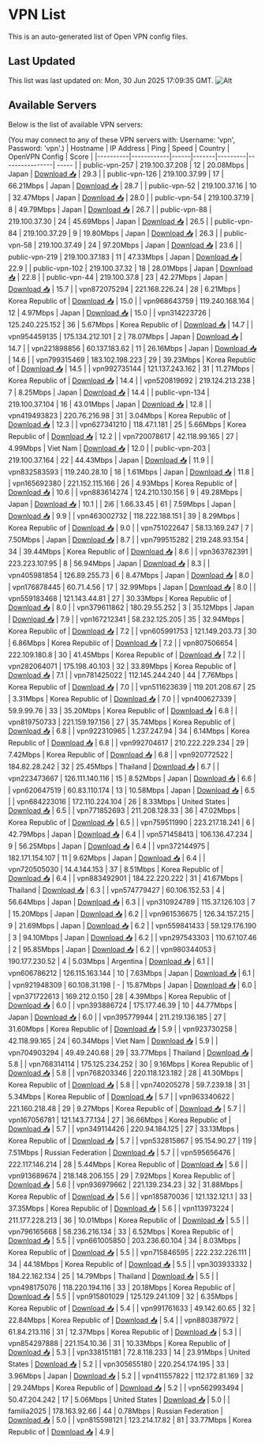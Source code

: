 # VPN List

This is an auto-generated list of Open VPN config files.

## Last Updated

This list was last updated on: Mon, 30 Jun 2025 17:09:35 GMT.
![Alt](https://repobeats.axiom.co/api/embed/186b98318ef1479477931607c1ad7d823f12451f.svg "Repobeats analytics image")

## Available Servers

Below is the list of available VPN servers:

(You may connect to any of these VPN servers with: Username: 'vpn', Password: 'vpn'.)
| Hostname | IP Address | Ping | Speed | Country | OpenVPN Config | Score |
|----------|------------|------|-------|---------|----------------| ----- |
| public-vpn-257 | 219.100.37.208 | 12 | 20.08Mbps | Japan | [Download 📥](./configs/server_0_JP.ovpn) | 29.3 |
| public-vpn-126 | 219.100.37.99 | 17 | 66.21Mbps | Japan | [Download 📥](./configs/server_1_JP.ovpn) | 28.7 |
| public-vpn-52 | 219.100.37.16 | 10 | 32.47Mbps | Japan | [Download 📥](./configs/server_2_JP.ovpn) | 28.0 |
| public-vpn-54 | 219.100.37.19 | 8 | 49.79Mbps | Japan | [Download 📥](./configs/server_3_JP.ovpn) | 26.7 |
| public-vpn-88 | 219.100.37.30 | 24 | 45.69Mbps | Japan | [Download 📥](./configs/server_4_JP.ovpn) | 26.5 |
| public-vpn-84 | 219.100.37.29 | 9 | 19.80Mbps | Japan | [Download 📥](./configs/server_5_JP.ovpn) | 26.3 |
| public-vpn-58 | 219.100.37.49 | 24 | 97.20Mbps | Japan | [Download 📥](./configs/server_6_JP.ovpn) | 23.6 |
| public-vpn-219 | 219.100.37.183 | 11 | 47.33Mbps | Japan | [Download 📥](./configs/server_7_JP.ovpn) | 22.9 |
| public-vpn-102 | 219.100.37.32 | 18 | 28.01Mbps | Japan | [Download 📥](./configs/server_8_JP.ovpn) | 22.8 |
| public-vpn-44 | 219.100.37.8 | 23 | 42.27Mbps | Japan | [Download 📥](./configs/server_9_JP.ovpn) | 15.7 |
| vpn872075294 | 221.168.226.24 | 28 | 6.21Mbps | Korea Republic of | [Download 📥](./configs/server_10_KR.ovpn) | 15.0 |
| vpn968643759 | 119.240.168.164 | 12 | 4.97Mbps | Japan | [Download 📥](./configs/server_11_JP.ovpn) | 15.0 |
| vpn314223726 | 125.240.225.152 | 36 | 5.67Mbps | Korea Republic of | [Download 📥](./configs/server_12_KR.ovpn) | 14.7 |
| vpn954459135 | 175.134.212.101 | 2 | 78.07Mbps | Japan | [Download 📥](./configs/server_13_JP.ovpn) | 14.7 |
| vpn221898856 | 60.137.183.62 | 11 | 26.16Mbps | Japan | [Download 📥](./configs/server_14_JP.ovpn) | 14.6 |
| vpn799315469 | 183.102.198.223 | 29 | 39.23Mbps | Korea Republic of | [Download 📥](./configs/server_15_KR.ovpn) | 14.5 |
| vpn992735144 | 121.137.243.162 | 31 | 11.27Mbps | Korea Republic of | [Download 📥](./configs/server_16_KR.ovpn) | 14.4 |
| vpn520819692 | 219.124.213.238 | 7 | 8.25Mbps | Japan | [Download 📥](./configs/server_17_JP.ovpn) | 14.4 |
| public-vpn-134 | 219.100.37.104 | 16 | 43.01Mbps | Japan | [Download 📥](./configs/server_18_JP.ovpn) | 12.8 |
| vpn419493823 | 220.76.216.98 | 31 | 3.04Mbps | Korea Republic of | [Download 📥](./configs/server_19_KR.ovpn) | 12.3 |
| vpn627341210 | 118.47.1.181 | 25 | 5.66Mbps | Korea Republic of | [Download 📥](./configs/server_20_KR.ovpn) | 12.2 |
| vpn720078617 | 42.118.99.165 | 27 | 4.99Mbps | Viet Nam | [Download 📥](./configs/server_21_VN.ovpn) | 12.0 |
| public-vpn-203 | 219.100.37.164 | 22 | 44.43Mbps | Japan | [Download 📥](./configs/server_22_JP.ovpn) | 11.9 |
| vpn832583593 | 119.240.28.10 | 18 | 1.61Mbps | Japan | [Download 📥](./configs/server_23_JP.ovpn) | 11.8 |
| vpn165692380 | 221.152.115.166 | 26 | 4.93Mbps | Korea Republic of | [Download 📥](./configs/server_24_KR.ovpn) | 10.6 |
| vpn883614274 | 124.210.130.156 | 9 | 49.28Mbps | Japan | [Download 📥](./configs/server_25_JP.ovpn) | 10.1 |
| 2i6 | 1.66.33.45 | 61 | 7.59Mbps | Japan | [Download 📥](./configs/server_26_JP.ovpn) | 9.9 |
| vpn463002732 | 118.222.188.151 | 39 | 8.29Mbps | Korea Republic of | [Download 📥](./configs/server_27_KR.ovpn) | 9.0 |
| vpn751022647 | 58.13.169.247 | 7 | 7.50Mbps | Japan | [Download 📥](./configs/server_28_JP.ovpn) | 8.7 |
| vpn799515282 | 219.248.93.154 | 34 | 39.44Mbps | Korea Republic of | [Download 📥](./configs/server_29_KR.ovpn) | 8.6 |
| vpn363782391 | 223.223.107.95 | 8 | 56.94Mbps | Japan | [Download 📥](./configs/server_30_JP.ovpn) | 8.3 |
| vpn405981854 | 126.89.255.73 | 6 | 8.47Mbps | Japan | [Download 📥](./configs/server_31_JP.ovpn) | 8.0 |
| vpn176878445 | 60.71.4.56 | 17 | 32.99Mbps | Japan | [Download 📥](./configs/server_32_JP.ovpn) | 8.0 |
| vpn559183468 | 121.143.44.81 | 27 | 30.33Mbps | Korea Republic of | [Download 📥](./configs/server_33_KR.ovpn) | 8.0 |
| vpn379611862 | 180.29.55.252 | 3 | 35.12Mbps | Japan | [Download 📥](./configs/server_34_JP.ovpn) | 7.9 |
| vpn167212341 | 58.232.125.205 | 35 | 32.94Mbps | Korea Republic of | [Download 📥](./configs/server_35_KR.ovpn) | 7.2 |
| vpn605991753 | 121.149.203.73 | 30 | 6.86Mbps | Korea Republic of | [Download 📥](./configs/server_36_KR.ovpn) | 7.2 |
| vpn807506654 | 222.109.180.8 | 30 | 41.45Mbps | Korea Republic of | [Download 📥](./configs/server_37_KR.ovpn) | 7.2 |
| vpn282064071 | 175.198.40.103 | 32 | 33.89Mbps | Korea Republic of | [Download 📥](./configs/server_38_KR.ovpn) | 7.1 |
| vpn781425022 | 112.145.244.240 | 44 | 7.76Mbps | Korea Republic of | [Download 📥](./configs/server_39_KR.ovpn) | 7.0 |
| vpn511623639 | 119.201.208.67 | 25 | 3.31Mbps | Korea Republic of | [Download 📥](./configs/server_40_KR.ovpn) | 7.0 |
| vpn400627339 | 59.9.99.76 | 33 | 35.20Mbps | Korea Republic of | [Download 📥](./configs/server_41_KR.ovpn) | 6.8 |
| vpn819750733 | 221.159.197.156 | 27 | 35.74Mbps | Korea Republic of | [Download 📥](./configs/server_42_KR.ovpn) | 6.8 |
| vpn922310965 | 1.237.247.94 | 34 | 6.14Mbps | Korea Republic of | [Download 📥](./configs/server_43_KR.ovpn) | 6.8 |
| vpn992704617 | 210.222.229.234 | 29 | 7.42Mbps | Korea Republic of | [Download 📥](./configs/server_44_KR.ovpn) | 6.8 |
| vpn920772522 | 184.82.28.242 | 32 | 25.45Mbps | Thailand | [Download 📥](./configs/server_45_TH.ovpn) | 6.7 |
| vpn223473667 | 126.111.140.116 | 15 | 8.52Mbps | Japan | [Download 📥](./configs/server_46_JP.ovpn) | 6.6 |
| vpn620647519 | 60.83.110.174 | 13 | 10.58Mbps | Japan | [Download 📥](./configs/server_47_JP.ovpn) | 6.5 |
| vpn684223016 | 172.110.224.104 | 26 | 8.33Mbps | United States | [Download 📥](./configs/server_48_US.ovpn) | 6.5 |
| vpn771852693 | 211.208.128.33 | 36 | 47.02Mbps | Korea Republic of | [Download 📥](./configs/server_49_KR.ovpn) | 6.5 |
| vpn759511990 | 223.217.18.241 | 6 | 42.79Mbps | Japan | [Download 📥](./configs/server_50_JP.ovpn) | 6.4 |
| vpn571458413 | 106.136.47.234 | 9 | 56.25Mbps | Japan | [Download 📥](./configs/server_51_JP.ovpn) | 6.4 |
| vpn372144975 | 182.171.154.107 | 11 | 9.62Mbps | Japan | [Download 📥](./configs/server_52_JP.ovpn) | 6.4 |
| vpn720505030 | 14.4.144.153 | 37 | 8.51Mbps | Korea Republic of | [Download 📥](./configs/server_53_KR.ovpn) | 6.4 |
| vpn883492901 | 184.22.220.222 | 31 | 41.67Mbps | Thailand | [Download 📥](./configs/server_54_TH.ovpn) | 6.3 |
| vpn574779427 | 60.106.152.53 | 4 | 56.64Mbps | Japan | [Download 📥](./configs/server_55_JP.ovpn) | 6.3 |
| vpn310924789 | 115.37.126.103 | 7 | 15.20Mbps | Japan | [Download 📥](./configs/server_56_JP.ovpn) | 6.2 |
| vpn961536675 | 126.34.157.215 | 9 | 21.69Mbps | Japan | [Download 📥](./configs/server_57_JP.ovpn) | 6.2 |
| vpn559841433 | 59.129.176.190 | 3 | 94.10Mbps | Japan | [Download 📥](./configs/server_58_JP.ovpn) | 6.2 |
| vpn297543303 | 110.67.107.46 | 2 | 95.85Mbps | Japan | [Download 📥](./configs/server_59_JP.ovpn) | 6.2 |
| vpn980344053 | 190.177.230.52 | 4 | 5.03Mbps | Argentina | [Download 📥](./configs/server_60_AR.ovpn) | 6.1 |
| vpn606786212 | 126.115.163.144 | 10 | 7.63Mbps | Japan | [Download 📥](./configs/server_61_JP.ovpn) | 6.1 |
| vpn921948309 | 60.108.31.198 | - | 15.87Mbps | Japan | [Download 📥](./configs/server_62_JP.ovpn) | 6.0 |
| vpn371722613 | 169.212.0.150 | 28 | 4.39Mbps | Korea Republic of | [Download 📥](./configs/server_63_KR.ovpn) | 6.0 |
| vpn393886724 | 175.177.46.39 | 10 | 44.77Mbps | Japan | [Download 📥](./configs/server_64_JP.ovpn) | 6.0 |
| vpn395779944 | 211.219.136.185 | 27 | 31.60Mbps | Korea Republic of | [Download 📥](./configs/server_65_KR.ovpn) | 5.9 |
| vpn923730258 | 42.118.99.165 | 24 | 60.34Mbps | Viet Nam | [Download 📥](./configs/server_66_VN.ovpn) | 5.9 |
| vpn704903294 | 49.49.240.68 | 29 | 33.77Mbps | Thailand | [Download 📥](./configs/server_67_TH.ovpn) | 5.8 |
| vpn768314114 | 175.125.234.252 | 30 | 9.16Mbps | Korea Republic of | [Download 📥](./configs/server_68_KR.ovpn) | 5.8 |
| vpn768203346 | 220.118.123.182 | 28 | 41.30Mbps | Korea Republic of | [Download 📥](./configs/server_69_KR.ovpn) | 5.8 |
| vpn740205278 | 59.7.239.18 | 31 | 5.34Mbps | Korea Republic of | [Download 📥](./configs/server_70_KR.ovpn) | 5.7 |
| vpn963340622 | 221.160.218.48 | 29 | 9.27Mbps | Korea Republic of | [Download 📥](./configs/server_71_KR.ovpn) | 5.7 |
| vpn167056781 | 121.143.77.134 | 27 | 36.66Mbps | Korea Republic of | [Download 📥](./configs/server_72_KR.ovpn) | 5.7 |
| vpn349114426 | 220.94.184.125 | 27 | 33.13Mbps | Korea Republic of | [Download 📥](./configs/server_73_KR.ovpn) | 5.7 |
| vpn532815867 | 95.154.90.27 | 119 | 7.51Mbps | Russian Federation | [Download 📥](./configs/server_74_RU.ovpn) | 5.7 |
| vpn595656476 | 222.117.146.214 | 28 | 5.44Mbps | Korea Republic of | [Download 📥](./configs/server_75_KR.ovpn) | 5.6 |
| vpn913689674 | 218.148.206.155 | 29 | 7.92Mbps | Korea Republic of | [Download 📥](./configs/server_76_KR.ovpn) | 5.6 |
| vpn936979662 | 221.139.234.23 | 32 | 31.88Mbps | Korea Republic of | [Download 📥](./configs/server_77_KR.ovpn) | 5.6 |
| vpn185870036 | 121.132.121.1 | 33 | 37.35Mbps | Korea Republic of | [Download 📥](./configs/server_78_KR.ovpn) | 5.6 |
| vpn113973224 | 211.177.228.213 | 36 | 10.01Mbps | Korea Republic of | [Download 📥](./configs/server_79_KR.ovpn) | 5.5 |
| vpn796165668 | 58.236.216.134 | 33 | 6.52Mbps | Korea Republic of | [Download 📥](./configs/server_80_KR.ovpn) | 5.5 |
| vpn661005850 | 203.236.60.104 | 34 | 8.03Mbps | Korea Republic of | [Download 📥](./configs/server_81_KR.ovpn) | 5.5 |
| vpn715846595 | 222.232.226.111 | 34 | 44.18Mbps | Korea Republic of | [Download 📥](./configs/server_82_KR.ovpn) | 5.5 |
| vpn303933332 | 184.22.162.134 | 25 | 14.79Mbps | Thailand | [Download 📥](./configs/server_83_TH.ovpn) | 5.5 |
| vpn498175076 | 118.220.194.116 | 33 | 20.18Mbps | Korea Republic of | [Download 📥](./configs/server_84_KR.ovpn) | 5.5 |
| vpn915801029 | 125.129.241.109 | 32 | 6.35Mbps | Korea Republic of | [Download 📥](./configs/server_85_KR.ovpn) | 5.4 |
| vpn991761633 | 49.142.60.65 | 32 | 22.84Mbps | Korea Republic of | [Download 📥](./configs/server_86_KR.ovpn) | 5.4 |
| vpn880387972 | 61.84.213.116 | 31 | 12.37Mbps | Korea Republic of | [Download 📥](./configs/server_87_KR.ovpn) | 5.3 |
| vpn854297888 | 221.154.10.36 | 31 | 10.33Mbps | Korea Republic of | [Download 📥](./configs/server_88_KR.ovpn) | 5.3 |
| vpn338151181 | 72.8.118.233 | 14 | 23.91Mbps | United States | [Download 📥](./configs/server_89_US.ovpn) | 5.2 |
| vpn305655180 | 220.254.174.195 | 33 | 3.96Mbps | Japan | [Download 📥](./configs/server_90_JP.ovpn) | 5.2 |
| vpn411557822 | 112.172.81.169 | 32 | 29.24Mbps | Korea Republic of | [Download 📥](./configs/server_91_KR.ovpn) | 5.2 |
| vpn562993494 | 50.47.204.242 | 17 | 5.06Mbps | United States | [Download 📥](./configs/server_92_US.ovpn) | 5.0 |
| familia2025 | 178.163.92.66 | 44 | 0.78Mbps | Russian Federation | [Download 📥](./configs/server_93_RU.ovpn) | 5.0 |
| vpn815598121 | 123.214.17.82 | 81 | 33.77Mbps | Korea Republic of | [Download 📥](./configs/server_94_KR.ovpn) | 4.9 |
